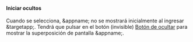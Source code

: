 #### Iniciar ocultos
Cuando se selecciona, &appname; no se mostrará inicialmente al ingresar &targetapp;. Tendrá que pulsar en el botón (invisible) [Botón de ocultar](/buttons#button_hide) para mostrar la superposición de pantalla &appname;.
